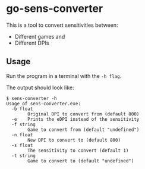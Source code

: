 # go-sens-converter

This is a tool to convert sensitivities between:
 - Different games and
 - Different DPIs

## Usage

Run the program in a terminal with the `-h flag`.

The output should look like: 
```
$ sens-converter -h
Usage of sens-converter.exe:
  -b float
        Original DPI to convert from (default 800)
  -e    Prints the eDPI instead of the sensitivity
  -f string
        Game to convert from (default "undefined")
  -n float
        New DPI to convert to (default 800)
  -s float
        The sensitivity to convert (default 1)
  -t string
        Game to convert to (default "undefined")
```
